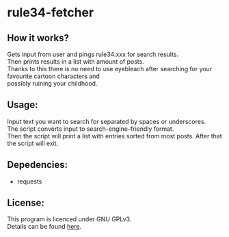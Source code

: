 # rule34-fetcher
## How it works?
Gets input from user and pings rule34.xxx for search results.<br>
Then prints results in a list with amount of posts.<br>
Thanks to this there is no need to use eyebleach after searching for
your favourite cartoon characters and<br>
possibly ruining your childhood.
## Usage:
Input text you want to search for separated by spaces or underscores.<br>
The script converts input to search-engine-friendly format.<br>
Then the script will print a list with entries sorted from most posts.
After that the script will exit.
## Depedencies:
- requests
## License:
This program is licenced under GNU GPLv3.<br>
Details can be found [here](LICENCE).